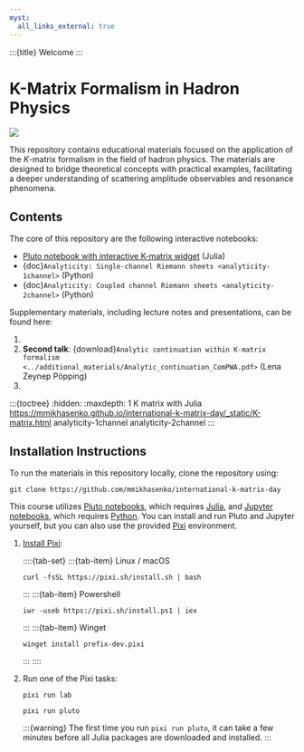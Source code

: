 ```yaml
---
myst:
  all_links_external: true
---
```


:::{title} Welcome
:::

# K-Matrix Formalism in Hadron Physics

[![](https://indico.cern.ch/event/1397619/logo-3676420921.png)](https://indico.cern.ch/event/1397619)

This repository contains educational materials focused on the application of the $K$-matrix formalism in the field of hadron physics. The materials are designed to bridge theoretical concepts with practical examples, facilitating a deeper understanding of scattering amplitude observables and resonance phenomena.

## Contents

The core of this repository are the following interactive notebooks:

- [Pluto notebook with interactive K-matrix widget](./_static/K-matrix.html) (Julia)
- {doc}`Analyticity: Single-channel Riemann sheets <analyticity-1channel>` (Python)
- {doc}`Analyticity: Coupled channel Riemann sheets <analyticity-2channel>` (Python)

Supplementary materials, including lecture notes and presentations, can be found here:

1.
2. **Second talk**: {download}`Analytic continuation within K-matrix formalism <../additional_materials/Analytic_continuation_ComPWA.pdf>` (Lena Zeynep Pöpping)
3.

:::{toctree}
:hidden:
:maxdepth: 1
K matrix with Julia <https://mmikhasenko.github.io/international-k-matrix-day/_static/K-matrix.html>
analyticity-1channel
analyticity-2channel
:::

## Installation Instructions

To run the materials in this repository locally, clone the repository using:

```shell
git clone https://github.com/mmikhasenko/international-k-matrix-day
```

This course utilizes [Pluto notebooks](https://plutojl.org/), which requires [Julia](https://julialang.org/), and [Jupyter notebooks](https://jupyter.org), which requires [Python](https://www.python.org/downloads). You can install and run Pluto and Jupyter yourself, but you can also use the provided [Pixi](https://pixi.sh) environment.

1. [Install Pixi](https://pixi.sh/latest/#installation):

   ::::{tab-set}
   :::{tab-item} Linux / macOS

   ```shell
   curl -fsSL https://pixi.sh/install.sh | bash
   ```

   :::
   :::{tab-item} Powershell

   ```shell
   iwr -useb https://pixi.sh/install.ps1 | iex
   ```

   :::
   :::{tab-item} Winget

   ```shell
   winget install prefix-dev.pixi
   ```

   :::
   ::::

2. Run one of the Pixi tasks:

   ```shell
   pixi run lab
   ```

   ```shell
   pixi run pluto
   ```

   :::{warning}
   The first time you run `pixi run pluto`, it can take a few minutes before all Julia packages are downloaded and installed.
   :::
